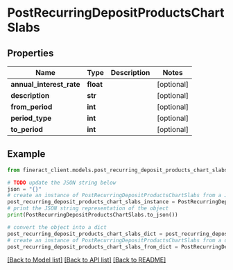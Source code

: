 # PostRecurringDepositProductsChartSlabs


## Properties

Name | Type | Description | Notes
------------ | ------------- | ------------- | -------------
**annual_interest_rate** | **float** |  | [optional] 
**description** | **str** |  | [optional] 
**from_period** | **int** |  | [optional] 
**period_type** | **int** |  | [optional] 
**to_period** | **int** |  | [optional] 

## Example

```python
from fineract_client.models.post_recurring_deposit_products_chart_slabs import PostRecurringDepositProductsChartSlabs

# TODO update the JSON string below
json = "{}"
# create an instance of PostRecurringDepositProductsChartSlabs from a JSON string
post_recurring_deposit_products_chart_slabs_instance = PostRecurringDepositProductsChartSlabs.from_json(json)
# print the JSON string representation of the object
print(PostRecurringDepositProductsChartSlabs.to_json())

# convert the object into a dict
post_recurring_deposit_products_chart_slabs_dict = post_recurring_deposit_products_chart_slabs_instance.to_dict()
# create an instance of PostRecurringDepositProductsChartSlabs from a dict
post_recurring_deposit_products_chart_slabs_from_dict = PostRecurringDepositProductsChartSlabs.from_dict(post_recurring_deposit_products_chart_slabs_dict)
```
[[Back to Model list]](../README.md#documentation-for-models) [[Back to API list]](../README.md#documentation-for-api-endpoints) [[Back to README]](../README.md)


